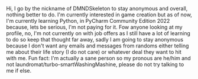 Hi, I go by the nickname of DMNDSkeleton to stay anonymous and overall, nothing better to do. I'm currently interested in game creation but as of now, I'm currently learning Python, in PyCharm Community Edition 2022
because, lets be serious, I'm not paying for it. Fow anyone looking at my profile, no, I'm not currently on with job offers as I still have a lot of learning to do so keep that thought far away, sadly I am going to
stay anonymous because I don't want any emails and messages from randoms either telling me about their life story (I do not care) or whatever deal they want to hit with me.
Fun fact: I'm actually a sane person so my pronous are he/him and not laundromat/turbo-smartWashingMashine, please do not try talking to me if else.
